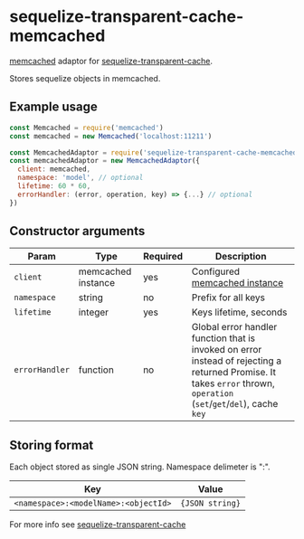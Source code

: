 # sequelize-transparent-cache-memcached

[memcached](https://www.npmjs.com/package/memcached) adaptor for [sequelize-transparent-cache](https://www.npmjs.com/package/sequelize-transparent-cache).

Stores sequelize objects in memcached.

## Example usage

```javascript
const Memcached = require('memcached')
const memcached = new Memcached('localhost:11211')

const MemcachedAdaptor = require('sequelize-transparent-cache-memcached')
const memcachedAdaptor = new MemcachedAdaptor({
  client: memcached,
  namespace: 'model', // optional
  lifetime: 60 * 60,
  errorHandler: (error, operation, key) => {...} // optional
})
```

## Constructor arguments

| Param          | Type               | Required | Description                                                                     |
|----------------|--------------------|----------|---------------------------------------------------------------------------------|
| `client`       | memcached instance | yes      | Configured [memcached instance](https://www.npmjs.com/package/memcached#setting-up-the-client) |
| `namespace`    | string             | no       | Prefix for all keys                                                             |
| `lifetime`     | integer            | yes      | Keys lifetime, seconds                                                          |
| `errorHandler` | function           | no       |  Global error handler function that is invoked on error instead of rejecting a returned Promise. It takes `error` thrown, `operation` (`set`/`get`/`del`), cache `key` |

## Storing format
Each object stored as single JSON string.
Namespace delimeter is ":".

| Key                                  | Value           |
|--------------------------------------|-----------------|
| `<namespace>:<modelName>:<objectId>` | `{JSON string}` |

For more info see [sequelize-transparent-cache](https://www.npmjs.com/package/sequelize-transparent-cache)
